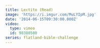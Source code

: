 ```yaml
---
title: Lectito (Read)
image: 'https://i.imgur.com/MuLYIpM.jpg'
date: '2014-06-15T09:30:00.000Z'
video:
  type: vimeo
  id: 98380580
series: flatland-bible-challenge
---
```


